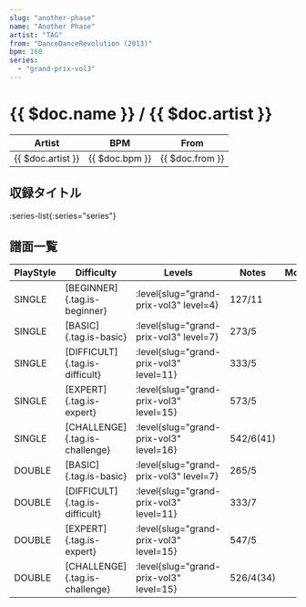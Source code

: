 ```yaml
---
slug: "another-phase"
name: "Another Phase"
artist: "TAG"
from: "DanceDanceRevolution (2013)"
bpm: 160
series:
  - "grand-prix-vol3"
---
```


# {{ $doc.name }} / {{ $doc.artist }}

|Artist|BPM|From|
|------|---|----|
|{{ $doc.artist }}|{{ $doc.bpm }}|{{ $doc.from }}|

## 収録タイトル

:series-list{:series="series"}

## 譜面一覧

|PlayStyle|Difficulty|Levels|Notes|Movie|
|---------|----------|------|-----|-----|
|SINGLE|[BEGINNER]{.tag.is-beginner}|<div class="field is-grouped is-grouped-multiline"> :level{slug="grand-prix-vol3" level=4}</div>|127/11        ||
|SINGLE|[BASIC]{.tag.is-basic}|<div class="field is-grouped is-grouped-multiline"> :level{slug="grand-prix-vol3" level=7}</div>|273/5||
|SINGLE|[DIFFICULT]{.tag.is-difficult}|<div class="field is-grouped is-grouped-multiline"> :level{slug="grand-prix-vol3" level=11}</div>|333/5||
|SINGLE|[EXPERT]{.tag.is-expert}|<div class="field is-grouped is-grouped-multiline"> :level{slug="grand-prix-vol3" level=15}</div>|573/5||
|SINGLE|[CHALLENGE]{.tag.is-challenge}|<div class="field is-grouped is-grouped-multiline"> :level{slug="grand-prix-vol3" level=16}</div>|542/6(41)||
|DOUBLE|[BASIC]{.tag.is-basic}|<div class="field is-grouped is-grouped-multiline"> :level{slug="grand-prix-vol3" level=7}</div>|265/5||
|DOUBLE|[DIFFICULT]{.tag.is-difficult}|<div class="field is-grouped is-grouped-multiline"> :level{slug="grand-prix-vol3" level=11}</div>|333/7||
|DOUBLE|[EXPERT]{.tag.is-expert}|<div class="field is-grouped is-grouped-multiline"> :level{slug="grand-prix-vol3" level=15}</div>|547/5||
|DOUBLE|[CHALLENGE]{.tag.is-challenge}|<div class="field is-grouped is-grouped-multiline"> :level{slug="grand-prix-vol3" level=15}</div>|526/4(34)||
